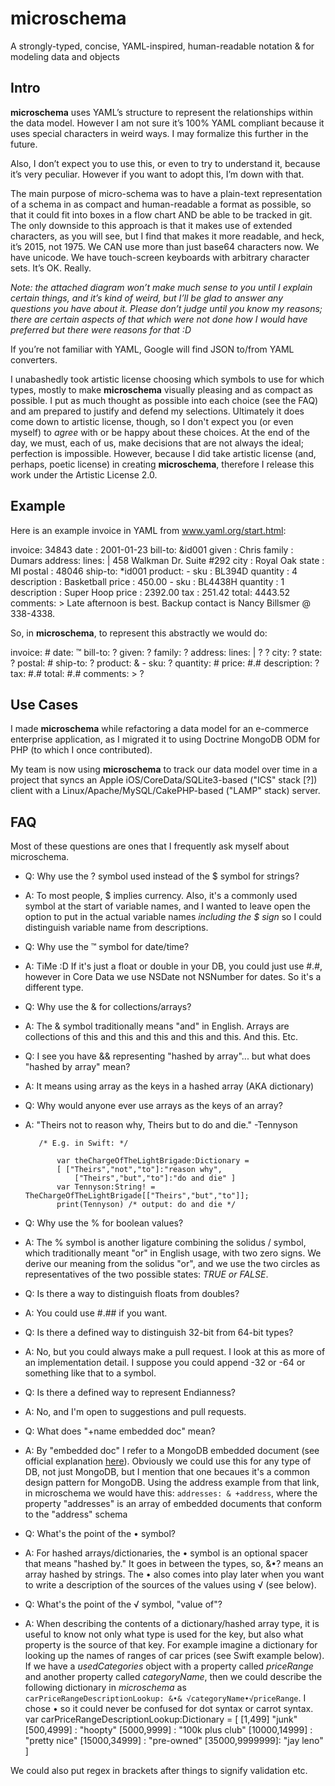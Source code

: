 # microschema
A strongly-typed, concise, YAML-inspired, human-readable notation &amp; for modeling data and objects

Intro
-----

**microschema** uses YAML’s structure to represent the relationships within the data model. However I am not sure it’s 100% YAML compliant because it uses special characters in weird ways. I may formalize this further in the future.

Also, I don’t expect you to use this, or even to try to understand it, because it’s very peculiar. However if you want to adopt this, I’m down with that.

The main purpose of micro-schema was to have a plain-text representation of a schema in as compact and human-readable a format as possible, so that it could fit into boxes in a flow chart AND be able to be tracked in git. The only downside to this approach is that it makes use of extended characters, as you will see, but I find that makes it more readable, and heck, it’s 2015, not 1975. We CAN use more than just base64 characters now. We have unicode. We have touch-screen keyboards with arbitrary character sets. It’s OK. Really.

*Note: the attached diagram won’t make much sense to you until I explain certain things, and it’s kind of weird, but I’ll be glad to answer any questions you have about it. Please don’t judge until you know my reasons; there are certain aspects of that which were not done how I would have preferred but there were reasons for that :D*

If you’re not familiar with YAML, Google will find JSON to/from YAML converters.

I unabashedly took artistic license choosing which symbols to use for which types, mostly to make **microschema** visually pleasing and as compact as possible. I put as much thought as possible into each choice (see the FAQ) and am prepared to justify and defend my selections. Ultimately it does come down to artistic license, though, so I don't expect you (or even myself) to *agree* with or be happy about these choices. At the end of the day, we must, each of us, make decisions that are not always the ideal; perfection is impossible. However, because I did take artistic license (and, perhaps, poetic license) in creating **microschema**, therefore I release this work under the Artistic License 2.0. 

Example
-------

Here is an example invoice in YAML from www.yaml.org/start.html:

invoice: 34843
date   : 2001-01-23
bill-to: &id001
    given  : Chris
    family : Dumars
    address:
        lines: |
            458 Walkman Dr.
            Suite #292
        city    : Royal Oak
        state   : MI
        postal  : 48046
ship-to: *id001
product:
    - sku         : BL394D
      quantity    : 4
      description : Basketball
      price       : 450.00
    - sku         : BL4438H
      quantity    : 1
      description : Super Hoop
      price       : 2392.00
tax  : 251.42
total: 4443.52
comments: >
    Late afternoon is best.
    Backup contact is Nancy
    Billsmer @ 338-4338.

So, in **microschema**, to represent this abstractly we would do:

invoice: #
date: ™
bill-to: ?
    given: ?
    family: ?
    address:
        lines: |
            ?
            ?
    city: ?
    state: ?
    postal: #
ship-to: ?
product: &
    - sku: ?
      quantity: #
      price: #.#
      description: ?
 tax: #.#
total: #.#
comments: >
    ?

Use Cases
---------

I made **microschema** while refactoring a data model for an e-commerce enterprise application, as I migrated it to using Doctrine MongoDB ODM for PHP (to which I once contributed). 

My team is now using **microschema** to track our data model over time in a project that syncs an Apple iOS/CoreData/SQLite3-based ("ICS" stack [?]) client with a Linux/Apache/MySQL/CakePHP-based ("LAMP" stack) server. 

FAQ
---

Most of these questions are ones that I frequently ask myself about microschema.

   - Q: Why use the ? symbol used instead of the $ symbol for strings? 
   - A: To most people, $ implies currency. Also, it's a commonly used symbol at the start of variable names, and I wanted to leave open the option to put in the actual variable names *including the $ sign* so I could distinguish variable name from descriptions. 
   
   - Q: Why use the ™ symbol for date/time? 
   - A: TiMe :D If it's just a float or double in your DB, you could just use #.#, however in Core Data we use NSDate not NSNumber for dates. So it's a different type.
   
   - Q: Why use the & for collections/arrays?
   - A: The & symbol traditionally means "and" in English. Arrays are collections of this and this and this and this and this. And this. Etc. 
   
   - Q: I see you have && representing "hashed by array"... but what does "hashed by array" mean? 
   - A: It means using array as the keys in a hashed array (AKA dictionary)
  
   - Q: Why would anyone ever use arrays as the keys of an array?
   - A: "Theirs not to reason why, Theirs but to do and die." -Tennyson
   
            /* E.g. in Swift: */
            
		        var theChargeOfTheLightBrigade:Dictionary =
	        	[ ["Theirs","not","to"]:"reason why",
	        		["Theirs","but","to"]:"do and die" ]
        		var Tennyson:String! = TheChargeOfTheLightBrigade[["Theirs","but","to"]];
		        print(Tennyson) /* output: do and die */
   
   - Q: Why use the % for boolean values?
   - A: The % symbol is another ligature combining the solidus / symbol, which traditionally meant "or" in English usage, with two zero signs. We derive our meaning from the solidus "or", and we use the two circles as representatives of the two possible states: *TRUE or FALSE*.   
   
   - Q: Is there a way to distinguish floats from doubles?
   - A: You could use #.## if you want.
   
   - Q: Is there a defined way to distinguish 32-bit from 64-bit types?
   - A: No, but you could always make a pull request. I look at this as more of an implementation detail. I suppose you could append -32 or -64 or something like that to a symbol.
   
   - Q: Is there a defined way to represent Endianness?
   - A: No, and I'm open to suggestions and pull requests.
   
   - Q: What does "+name embedded doc" mean?
   - A: By "embedded doc" I refer to a MongoDB embedded document (see official explanation [here](https://docs.mongodb.org/manual/tutorial/model-embedded-one-to-many-relationships-between-documents/)). Obviously we could use this for any type of DB, not just MongoDB, but I mention that one becaues it's a common design pattern for MongoDB. Using the address example from that link, in microschema we would have this:
           `addresses: & +address`, where the property "addresses" is an array of embedded documents that conform to the "address" schema
   
   - Q: What's the point of the • symbol? 
   - A: For hashed arrays/dictionaries, the • symbol is an optional spacer that means "hashed by." It goes in between the types, so, &•? means an array hashed by strings. The • also comes into play later when you want to write a description of the sources of the values using √ (see below).
   
   - Q: What's the point of the √ symbol, "value of"? 
   - A: When describing the contents of a dictionary/hashed array type, it is useful to know not only what type is used for the key, but also what property is the source of that key. For example imagine a dictionary for looking up the names of ranges of car prices (see Swift example below). If we have a *usedCategories* object with a property called *priceRange* and another property called *categoryName*, then we could describe the following dictionary in *microschema* as `carPriceRangeDescriptionLookup: &•& √categoryName•√priceRange`. I chose • so it could never be confused for dot syntax or carrot syntax.
           var carPriceRangeDescriptionLookup:Dictionary = 
           [   [1,499]          "junk"
               [500,4999]     : "hoopty"
               [5000,9999]    : "100k plus club"
               [10000,14999]  : "pretty nice"
               [15000,34999]  : "pre-owned"
               [35000,9999999]: "jay leno"        ]

We could also put regex in brackets after things to signify validation etc.
